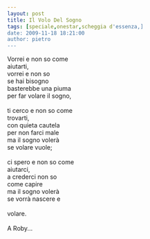 ```yaml
---
layout: post
title: Il Volo Del Sogno
tags: [speciale,onestar,scheggia d'essenza,]
date: 2009-11-18 18:21:00
author: pietro
---
```

Vorrei e non so come<br/>aiutarti,<br/>vorrei e non so<br/>se hai bisogno<br/>basterebbe una piuma<br/>per far volare il sogno,<br/><br/>ti cerco e non so come<br/>trovarti,<br/>con quieta cautela<br/>per non farci male<br/>ma il sogno volerà<br/>se volare vuole;<br/><br/>ci spero e non so come<br/>aiutarci,<br/>a crederci non so<br/>come capire<br/>ma il sogno volerà<br/>se vorrà nascere e<br/><br/>volare.<br/><br/>A Roby...

